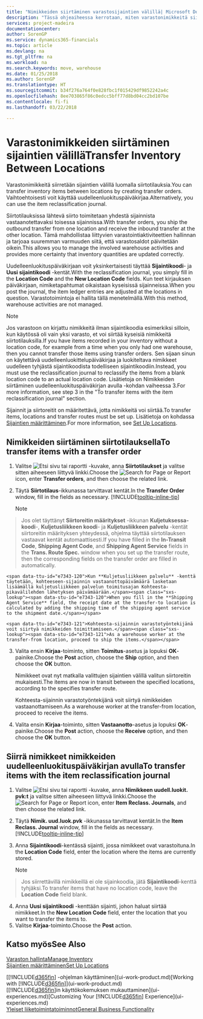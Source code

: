 ```yaml
---
title: "Nimikkeiden siirtäminen varastosijaintien välillä| Microsoft Docs"
description: "Tässä ohjeaiheessa kerrotaan, miten varastonimikkeitä siirretään varastosta toiseen joko uudelleenluokituspäiväkirjan tai siirtotilausten avulla."
services: project-madeira
documentationcenter: 
author: SorenGP
ms.service: dynamics365-financials
ms.topic: article
ms.devlang: na
ms.tgt_pltfrm: na
ms.workload: na
ms.search.keywords: move, warehouse
ms.date: 01/25/2018
ms.author: SorenGP
ms.translationtype: HT
ms.sourcegitcommit: b34f276a764f0e828fbc1f015429df9852242a4c
ms.openlocfilehash: 8ee703865f86c0edcc5bff77d8bd04cc2bd107be
ms.contentlocale: fi-fi
ms.lasthandoff: 03/22/2018

---
```

# <a name="transfer-inventory-between-locations"></a><span data-ttu-id="e7343-103">Varastonimikkeiden siirtäminen sijaintien välillä</span><span class="sxs-lookup"><span data-stu-id="e7343-103">Transfer Inventory Between Locations</span></span>
<span data-ttu-id="e7343-104">Varastonimikkeitä siirretään sijaintien välillä luomalla siirtotilauksia.</span><span class="sxs-lookup"><span data-stu-id="e7343-104">You can transfer inventory items between locations by creating transfer orders.</span></span> <span data-ttu-id="e7343-105">Vaihtoehtoisesti voit käyttää uudelleenluokituspäiväkirjaa.</span><span class="sxs-lookup"><span data-stu-id="e7343-105">Alternatively, you can use the item reclassification journal.</span></span>

<span data-ttu-id="e7343-106">Siirtotilauksissa lähtevä siirto toimitetaan yhdestä sijainnista vastaanotettavaksi toisessa sijainnissa.</span><span class="sxs-lookup"><span data-stu-id="e7343-106">With transfer orders, you ship the outbound transfer from one location and receive the inbound transfer at the other location.</span></span> <span data-ttu-id="e7343-107">Tämä mahdollistaa liittyvien varastointiaktiviteettien hallinnan ja tarjoaa suuremman varmuuden siitä, että varastosaldot päivitetään oikein.</span><span class="sxs-lookup"><span data-stu-id="e7343-107">This allows you to manage the involved warehouse activities and provides more certainty that inventory quantities are updated correctly.</span></span>

<span data-ttu-id="e7343-108">Uudelleenluokituspäiväkirjaan voit yksinkertaisesti täyttää **Sijaintikoodi**- ja **Uusi sijaintikoodi** -kentät.</span><span class="sxs-lookup"><span data-stu-id="e7343-108">With the reclassification journal, you simply fill in the **Location Code** and the **New Location Code** fields.</span></span> <span data-ttu-id="e7343-109">Kun teet kirjauksen päiväkirjaan, nimiketapahtumat oikaistaan kyseisissä sijainneissa.</span><span class="sxs-lookup"><span data-stu-id="e7343-109">When you post the journal, the item ledger entries are adjusted at the locations in question.</span></span> <span data-ttu-id="e7343-110">Varastotoimintoja ei hallita tällä menetelmällä.</span><span class="sxs-lookup"><span data-stu-id="e7343-110">With this method, warehouse activities are not managed.</span></span>

> [!NOTE]  
>   <span data-ttu-id="e7343-111">Jos varastoon on kirjattu nimikkeitä ilman sijaintikoodia esimerkiksi silloin, kun käytössä oli vain yksi varasto, et voi siirtää kyseisiä nimikkeitä siirtotilauksilla.</span><span class="sxs-lookup"><span data-stu-id="e7343-111">If you have items recorded in your inventory without a location code, for example from a time when you only had one warehouse, then you cannot transfer those items using transfer orders.</span></span> <span data-ttu-id="e7343-112">Sen sijaan sinun on käytettävä uudelleenluokittelupäiväkirjaa ja luokiteltava nimikkeet uudelleen tyhjästä sijaintikoodista todelliseen sijaintikoodiin.</span><span class="sxs-lookup"><span data-stu-id="e7343-112">Instead, you must use the reclassification journal to reclassify the items from a blank location code to an actual location code.</span></span>  <span data-ttu-id="e7343-113">Lisätietoja on Nimikkeiden siirtäminen uudelleenluokituspäiväkirjan avulla -kohdan vaiheessa 3.</span><span class="sxs-lookup"><span data-stu-id="e7343-113">For more information, see step 3 in the "To transfer items with the item reclassification journal" section.</span></span>

<span data-ttu-id="e7343-114">Sijainnit ja siirtoreitit on määritettävä, jotta nimikkeitä voi siirtää.</span><span class="sxs-lookup"><span data-stu-id="e7343-114">To transfer items, locations and transfer routes must be set up.</span></span> <span data-ttu-id="e7343-115">Lisätietoja on kohdassa [Sijaintien määrittäminen](inventory-how-setup-locations.md).</span><span class="sxs-lookup"><span data-stu-id="e7343-115">For more information, see [Set Up Locations](inventory-how-setup-locations.md).</span></span>

## <a name="to-transfer-items-with-a-transfer-order"></a><span data-ttu-id="e7343-116">Nimikkeiden siirtäminen siirtotilauksella</span><span class="sxs-lookup"><span data-stu-id="e7343-116">To transfer items with a transfer order</span></span>
1. <span data-ttu-id="e7343-117">Valitse ![Etsi sivu tai raportti](media/ui-search/search_small.png "Etsi sivu tai raportti -kuvake") -kuvake, anna **Siirtotilaukset** ja valitse sitten aiheeseen liittyvä linkki.</span><span class="sxs-lookup"><span data-stu-id="e7343-117">Choose the ![Search for Page or Report](media/ui-search/search_small.png "Search for Page or Report icon") icon, enter **Transfer orders**, and then choose the related link.</span></span>
2. <span data-ttu-id="e7343-118">Täytä **Siirtotilaus**-ikkunassa tarvittavat kentät.</span><span class="sxs-lookup"><span data-stu-id="e7343-118">In the **Transfer Order** window, fill in the fields as necessary.</span></span> [!INCLUDE[tooltip-inline-tip](includes/tooltip-inline-tip_md.md)]

    > [!NOTE]  
>   <span data-ttu-id="e7343-119">Jos olet täyttänyt **Siirtoreitin määritykset** -ikkunan **Kuljetuksessa-koodi**-, **Kuljetusliikkeen koodi**- ja **Kuljetusliikkeen palvelu** -kentät siirtoreitin määrityksen yhteydessä, ohjelma täyttää siirtotilauksen vastaavat kentät automaattisesti.</span><span class="sxs-lookup"><span data-stu-id="e7343-119">If you have filled in the **In-Transit Code**, **Shipping Agent Code**, and **Shipping Agent Service** fields in the **Trans. Route Spec.** window when you set up the transfer route, then the corresponding fields on the transfer order are filled in automatically.</span></span>

    <span data-ttu-id="e7343-120">Kun **Kuljetusliikkeen palvelu** -kenttä täytetään, kohteeseen-sijainnin vastaanottopäivämäärä lasketaan lisäämällä kuljetusliikkeen palvelun toimitusajan Kohteesta-pikavälilehden lähetyksen päivämäärään.</span><span class="sxs-lookup"><span data-stu-id="e7343-120">When you fill in the **Shipping Agent Service** field, the receipt date at the transfer-to location is calculated by adding the shipping time of the shipping agent service to the shipment date.</span></span>

    <span data-ttu-id="e7343-121">Kohteesta-sijainnin varastotyöntekijänä voit siirtyä nimikkeiden toimittamiseen.</span><span class="sxs-lookup"><span data-stu-id="e7343-121">As a warehouse worker at the transfer-from location, proceed to ship the items.</span></span>
3. <span data-ttu-id="e7343-122">Valita ensin **Kirjaa**-toiminto, sitten **Toimitus**-asetus ja lopuksi **OK**-painike.</span><span class="sxs-lookup"><span data-stu-id="e7343-122">Choose the **Post** action, choose the **Ship** option, and then choose the **OK** button.</span></span>

    <span data-ttu-id="e7343-123">Nimikkeet ovat nyt matkalla valittujen sijaintien välillä valitun siirtoreitin mukaisesti.</span><span class="sxs-lookup"><span data-stu-id="e7343-123">The items are now in transit between the specified locations, according to the specifies transfer route.</span></span>

    <span data-ttu-id="e7343-124">Kohteesta-sijainnin varastotyöntekijänä voit siirtyä nimikkeiden vastaanottamiseen.</span><span class="sxs-lookup"><span data-stu-id="e7343-124">As a warehouse worker at the transfer-from location, proceed to receive the items.</span></span>
4. <span data-ttu-id="e7343-125">Valita ensin **Kirjaa**-toiminto, sitten **Vastaanotto**-asetus ja lopuksi **OK**-painike.</span><span class="sxs-lookup"><span data-stu-id="e7343-125">Choose the **Post** action, choose the **Receive** option, and then choose the **OK** button.</span></span>

## <a name="to-transfer-items-with-the-item-reclassification-journal"></a><span data-ttu-id="e7343-126">Siirrä nimikkeet nimikkeiden uudelleenluokituspäiväkirjan avulla</span><span class="sxs-lookup"><span data-stu-id="e7343-126">To transfer items with the item reclassification journal</span></span>
1. <span data-ttu-id="e7343-127">Valitse ![Etsi sivu tai raportti](media/ui-search/search_small.png "Etsi sivu tai raportti -kuvake") -kuvake, anna **Nimikkeen uudell.luokit. pvk:t** ja valitse sitten aiheeseen liittyvä linkki.</span><span class="sxs-lookup"><span data-stu-id="e7343-127">Choose the ![Search for Page or Report](media/ui-search/search_small.png "Search for Page or Report icon") icon, enter **Item Reclass. Journals**, and then choose the related link.</span></span>
2. <span data-ttu-id="e7343-128">Täytä **Nimik. uud.luok.pvk** -ikkunassa tarvittavat kentät.</span><span class="sxs-lookup"><span data-stu-id="e7343-128">In the **Item Reclass. Journal** window, fill in the fields as necessary.</span></span> [!INCLUDE[tooltip-inline-tip](includes/tooltip-inline-tip_md.md)]
3. <span data-ttu-id="e7343-129">Anna **Sijaintikoodi**-kentässä sijainti, jossa nimikkeet ovat varastoituna.</span><span class="sxs-lookup"><span data-stu-id="e7343-129">In the **Location Code** field, enter the location where the items are currently stored.</span></span>

    > [!NOTE]  
>   <span data-ttu-id="e7343-130">Jos siirrettävillä nimikkeillä ei ole sijainkoodia, jätä **Sijaintikoodi**-kenttä tyhjäksi.</span><span class="sxs-lookup"><span data-stu-id="e7343-130">To transfer items that have no location code, leave the **Location Code** field blank.</span></span>
4. <span data-ttu-id="e7343-131">Anna **Uusi sijaintikoodi** -kenttään sijainti, johon haluat siirtää nimikkeet.</span><span class="sxs-lookup"><span data-stu-id="e7343-131">In the **New Location Code** field, enter the location that you want to transfer the items to.</span></span>
5. <span data-ttu-id="e7343-132">Valitse **Kirjaa**-toiminto.</span><span class="sxs-lookup"><span data-stu-id="e7343-132">Choose the **Post** action.</span></span>

## <a name="see-also"></a><span data-ttu-id="e7343-133">Katso myös</span><span class="sxs-lookup"><span data-stu-id="e7343-133">See Also</span></span>
[<span data-ttu-id="e7343-134">Varaston hallinta</span><span class="sxs-lookup"><span data-stu-id="e7343-134">Manage Inventory</span></span>](inventory-manage-inventory.md)  
[<span data-ttu-id="e7343-135">Sijaintien määrittäminen</span><span class="sxs-lookup"><span data-stu-id="e7343-135">Set Up Locations</span></span>](inventory-how-setup-locations.md)  

<span data-ttu-id="e7343-136">[[!INCLUDE[d365fin](includes/d365fin_md.md)] -ohjelman käyttäminen](ui-work-product.md)</span><span class="sxs-lookup"><span data-stu-id="e7343-136">[Working with [!INCLUDE[d365fin](includes/d365fin_md.md)]](ui-work-product.md)</span></span>  
<span data-ttu-id="e7343-137">[[!INCLUDE[d365fin](includes/d365fin_md.md)]in käyttökokemuksen mukauttaminen](ui-experiences.md)</span><span class="sxs-lookup"><span data-stu-id="e7343-137">[Customizing Your [!INCLUDE[d365fin](includes/d365fin_md.md)] Experience](ui-experiences.md)</span></span>  
[<span data-ttu-id="e7343-138">Yleiset liiketoimintatoiminnot</span><span class="sxs-lookup"><span data-stu-id="e7343-138">General Business Functionality</span></span>](ui-across-business-areas.md)

